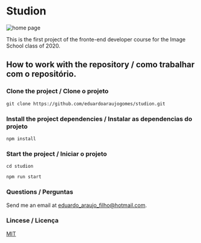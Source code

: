 # Studion

![home page](https://imgur.com/tT632uZ)

This is the first project of the fronte-end developer course for the Image School class of 2020.

## How to work with the repository / como trabalhar com o repositório.

### Clone the project / Clone o projeto

```
git clone https://github.com/eduardoaraujogomes/studion.git
```

### Install the project dependencies / Instalar as dependencias do projeto

```
npm install
```
### Start the project / Iniciar o projeto

```
cd studion

npm run start
```

### Questions / Perguntas

Send me an email at [eduardo_araujo_filho@hotmail.com](mailto:eduardo_araujo_filho@hotmail.com).

### Lincese / Licença
[MIT](https://choosealicense.com/licenses/mit/)
